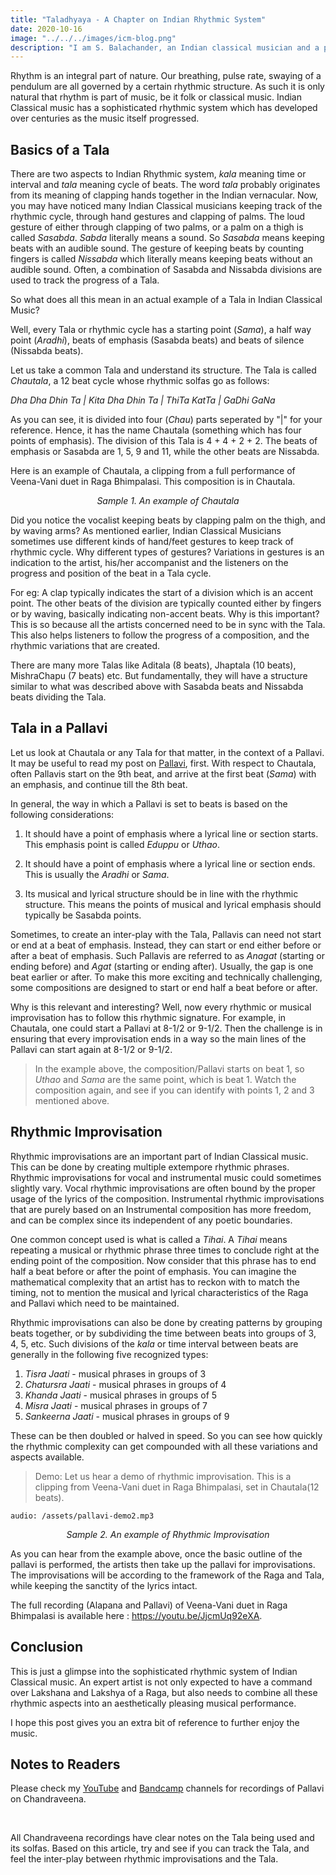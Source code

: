 ```yaml
---
title: "Taladhyaya - A Chapter on Indian Rhythmic System"
date: 2020-10-16
image: "../../../images/icm-blog.png"
description: "I am S. Balachander, an Indian classical musician and a performing artist of Chandraveena. In my long association with music, I have been privileged to have had deep and meaningful discussions on the theory of music with my Ustad, and undertaken further study of scriptures to understand our music better. Here I share my understanding of Indian Rhythmic System. Read on to find out more!"
---
```


Rhythm is an integral part of nature. Our breathing, pulse rate, swaying of a pendulum are all governed by a certain rhythmic structure. As such it is only natural that rhythm is part of music, be it folk or classical music. Indian Classical music has a sophisticated rhythmic system which has developed over centuries as the music itself progressed.

## Basics of a Tala

There are two aspects to Indian Rhythmic system, *kala* meaning time or interval and *tala* meaning cycle of beats. The word *tala* probably originates from its meaning of clapping hands together in the Indian vernacular. Now, you may have noticed many Indian Classical musicians keeping track of the rhythmic cycle, through hand gestures and clapping of palms. The loud gesture of either through clapping of two palms, or a palm on a thigh is called *Sasabda*. *Sabda* literally means a sound. So *Sasabda* means keeping beats with an audible sound. The gesture of keeping beats by counting fingers is called *Nissabda* which literally means keeping beats without an audible sound. Often, a combination of Sasabda and Nissabda divisions are used to track the progress of a Tala.

So what does all this mean in an actual example of a Tala in Indian Classical Music?

Well, every Tala or rhythmic cycle has a starting point (*Sama*), a half way point (*Aradhi*), beats of emphasis (Sasabda beats) and beats of silence (Nissabda beats). 

Let us take a common Tala and understand its structure. The Tala is called *Chautala*, a 12 beat cycle whose rhythmic solfas go as follows:

*Dha Dha Dhin Ta | Kita Dha Dhin Ta | ThiTa KatTa | GaDhi GaNa*   

As you can see, it is divided into four (*Chau*) parts seperated by "|" for your reference. Hence, it has the name Chautala (something which has four points of emphasis). The division of this Tala is 4 + 4 + 2 + 2. The beats of emphasis or Sasabda are 1, 5, 9 and 11, while the other beats are Nissabda.

Here is an example of Chautala, a clipping from a full performance of Veena-Vani duet in Raga Bhimpalasi. This composition is in Chautala.

<you-tube videoid="5r5M5abBwlg"></you-tube>
<p align="center"><em>Sample 1. An example of Chautala</em></p>

Did you notice the vocalist keeping beats by clapping palm on the thigh, and by waving arms? As mentioned earlier, Indian Classical Musicians sometimes use different kinds of hand/feet gestures to keep track of rhythmic cycle. Why different types of gestures? Variations in gestures is an indication to the artist, his/her accompanist and the listeners on the progress and position of the beat in a Tala cycle. 

For eg: A clap typically indicates the start of a division which is an accent point. The other beats of the division are typically counted either by fingers or by waving, basically indicating non-accent beats. Why is this important? This is so because all the artists concerned need to be in sync with the Tala. This also helps listeners to follow the progress of a composition, and the rhythmic variations that are created.

There are many more Talas like Aditala (8 beats), Jhaptala (10 beats), MishraChapu (7 beats) etc. But fundamentally, they will have a structure similar to what was described above with Sasabda beats and Nissabda beats dividing the Tala.

## Tala in a Pallavi

Let us look at Chautala or any Tala for that matter, in the context of a Pallavi. It may be useful to read my post on [Pallavi](/blog/pallavi/), first. With respect to Chautala, often Pallavis start on the 9th beat, and arrive at the first beat (*Sama*) with an emphasis, and continue till the 8th beat.

In general, the way in which a Pallavi is set to beats is based on the following considerations:

1. It should have a point of emphasis where a lyrical line or section starts. This emphasis point is called *Eduppu* or *Uthao*.

2. It should have a point of emphasis where a lyrical line or section ends. This is usually the *Aradhi* or *Sama*.

3. Its musical and lyrical structure should be in line with the rhythmic structure. This means the points of musical and lyrical emphasis should typically be Sasabda points.

Sometimes, to create an inter-play with the Tala, Pallavis can need not start or end at a beat of emphasis. Instead, they can start or end either before or after a beat of emphasis. Such Pallavis are referred to as *Anagat* (starting or ending before) and *Agat* (starting or ending after). Usually, the gap is one beat earlier or after. To make this more exciting and technically challenging, some compositions are designed to start or end half a beat before or after.

Why is this relevant and interesting? Well, now every rhythmic or musical improvisation has to follow this rhythmic signature. For example, in Chautala, one could start a Pallavi at 8-1/2 or 9-1/2. Then the challenge is in ensuring that every improvisation ends in a way so the main lines of the Pallavi can start again at 8-1/2 or 9-1/2.

> In the example above, the composition/Pallavi starts on beat 1, so *Uthao* and *Sama* are the same point, which is beat 1. Watch the composition again, and see if you can identify with points 1, 2 and 3 mentioned above.

## Rhythmic Improvisation

Rhythmic improvisations are an important part of Indian Classical music. This can be done by creating multiple extempore rhythmic phrases. Rhythmic improvisations for vocal and instrumental music could sometimes slightly vary. Vocal rhythmic improvisations are often bound by the proper usage of the lyrics of the composition. Instrumental rhythmic improvisations that are purely based on an Instrumental composition has more freedom, and can be complex since its independent of any poetic boundaries. 

One common concept used is what is called a *Tihai*. A *Tihai* means repeating a musical or rhythmic phrase three times to conclude right at the ending point of the composition. Now consider that this phrase has to end half a beat before or after the point of emphasis. You can imagine the mathematical complexity that an artist has to reckon with to match the timing, not to mention the musical and lyrical characteristics of the Raga and Pallavi which need to be maintained.

Rhythmic improvisations can also be done by creating patterns by grouping beats together, or by subdividing the time between beats into groups of 3, 4, 5, etc. Such divisions of the *kala* or time interval between beats are generally in the following five recognized types:

1. *Tisra Jaati* - musical phrases in groups of 3
2. *Chatursra Jaati* - musical phrases in groups of 4
3. *Khanda Jaati* - musical phrases in groups of 5
4. *Misra Jaati* - musical phrases in groups of 7
5. *Sankeerna Jaati* - musical phrases in groups of 9

These can be then doubled or halved in speed. So you can see how quickly the rhythmic complexity can get compounded with all these variations and aspects available.

> Demo: Let us hear a demo of rhythmic improvisation. This is a clipping from Veena-Vani duet in Raga Bhimpalasi, set in Chautala(12 beats).

`audio: /assets/pallavi-demo2.mp3`
<p align="center"><em>Sample 2. An example of Rhythmic Improvisation</em></p>

As you can hear from the example above, once the basic outline of the pallavi is performed, the artists then take up the pallavi for improvisations. The improvisations will be according to the framework of the Raga and Tala, while keeping the sanctity of the lyrics intact.

The full recording (Alapana and Pallavi) of Veena-Vani duet in Raga Bhimpalasi is available here : https://youtu.be/JjcmUq92eXA.

## Conclusion
This is just a glimpse into the sophisticated rhythmic system of Indian Classical music. An expert artist is not only expected to have a command over Lakshana and Lakshya of a Raga, but also needs to combine all these rhythmic aspects into an aesthetically pleasing musical performance.

I hope this post gives you an extra bit of reference to further enjoy the music.

<notice-box>

## Notes to Readers

Please check my <a href="https://www.youtube.com/channel/UCxPyMV4LS9YBePXM0mV4hjg"><inline-button background="#ff0000">YouTube</inline-button></a> and <a href="https://chandraveena.bandcamp.com/"><inline-button background="#408294">Bandcamp</inline-button></a> channels for recordings of Pallavi on Chandraveena.

<br>

All Chandraveena recordings have clear notes on the Tala being used and its solfas. Based on this article, try and see if you can track the Tala, and feel the inter-play between rhythmic improvisations and the Tala.

</notice-box>

